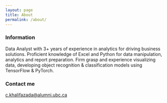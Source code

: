 ```yaml
---
layout: page
title: About
permalink: /about/
---
```


### Information

Data Analyst with 3+ years of experience in analytics for driving business solutions. Proficient knowledge of
Excel and Python for data manipulation, analytics and report preparation. Firm grasp and experience
visualizing data, developing object recognition & classification models using TensorFlow & PyTorch.

### Contact me

[c.khalifazada@alumni.ubc.ca](mailto:c.khalifazada@alumni.ubc.ca)
